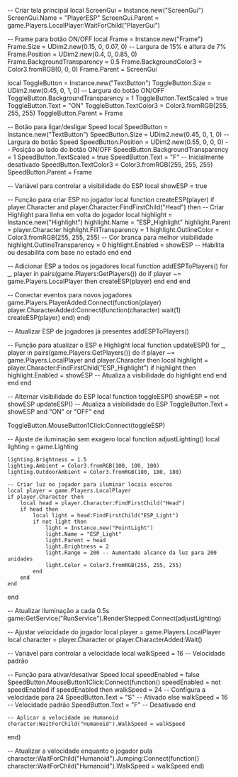 -- Criar tela principal
local ScreenGui = Instance.new("ScreenGui")
ScreenGui.Name = "PlayerESP"
ScreenGui.Parent = game.Players.LocalPlayer:WaitForChild("PlayerGui")

-- Frame para botão ON/OFF
local Frame = Instance.new("Frame")
Frame.Size = UDim2.new(0.15, 0, 0.07, 0) -- Largura de 15% e altura de 7%
Frame.Position = UDim2.new(0.4, 0, 0.85, 0)
Frame.BackgroundTransparency = 0.5
Frame.BackgroundColor3 = Color3.fromRGB(0, 0, 0)
Frame.Parent = ScreenGui

local ToggleButton = Instance.new("TextButton")
ToggleButton.Size = UDim2.new(0.45, 0, 1, 0) -- Largura do botão ON/OFF
ToggleButton.BackgroundTransparency = 1
ToggleButton.TextScaled = true
ToggleButton.Text = "ON"
ToggleButton.TextColor3 = Color3.fromRGB(255, 255, 255)
ToggleButton.Parent = Frame

-- Botão para ligar/desligar Speed
local SpeedButton = Instance.new("TextButton")
SpeedButton.Size = UDim2.new(0.45, 0, 1, 0) -- Largura do botão Speed
SpeedButton.Position = UDim2.new(0.55, 0, 0, 0) -- Posição ao lado do botão ON/OFF
SpeedButton.BackgroundTransparency = 1
SpeedButton.TextScaled = true
SpeedButton.Text = "F" -- Inicialmente desativado
SpeedButton.TextColor3 = Color3.fromRGB(255, 255, 255)
SpeedButton.Parent = Frame

-- Variável para controlar a visibilidade do ESP
local showESP = true

-- Função para criar ESP no jogador
local function createESP(player)
    if player.Character and player.Character:FindFirstChild("Head") then
        -- Criar Highlight para linha em volta do jogador
        local highlight = Instance.new("Highlight")
        highlight.Name = "ESP_Highlight"
        highlight.Parent = player.Character
        highlight.FillTransparency = 1
        highlight.OutlineColor = Color3.fromRGB(255, 255, 255) -- Cor branca para melhor visibilidade
        highlight.OutlineTransparency = 0
        highlight.Enabled = showESP -- Habilita ou desabilita com base no estado
    end
end

-- Adicionar ESP a todos os jogadores
local function addESPToPlayers()
    for _, player in pairs(game.Players:GetPlayers()) do
        if player ~= game.Players.LocalPlayer then
            createESP(player)
        end
    end
end

-- Conectar eventos para novos jogadores
game.Players.PlayerAdded:Connect(function(player)
    player.CharacterAdded:Connect(function(character)
        wait(1)
        createESP(player)
    end)
end)

-- Atualizar ESP de jogadores já presentes
addESPToPlayers()

-- Função para atualizar o ESP e Highlight
local function updateESP()
    for _, player in pairs(game.Players:GetPlayers()) do
        if player ~= game.Players.LocalPlayer and player.Character then
            local highlight = player.Character:FindFirstChild("ESP_Highlight")
            if highlight then
                highlight.Enabled = showESP -- Atualiza a visibilidade do highlight
            end
        end
    end
end

-- Alternar visibilidade do ESP
local function toggleESP()
    showESP = not showESP
    updateESP() -- Atualiza a visibilidade do ESP
    ToggleButton.Text = showESP and "ON" or "OFF"
end

ToggleButton.MouseButton1Click:Connect(toggleESP)

-- Ajuste de iluminação sem exagero
local function adjustLighting()
    local lighting = game.Lighting

    lighting.Brightness = 1.5
    lighting.Ambient = Color3.fromRGB(100, 100, 100)
    lighting.OutdoorAmbient = Color3.fromRGB(180, 180, 180)

    -- Criar luz no jogador para iluminar locais escuros
    local player = game.Players.LocalPlayer
    if player.Character then
        local head = player.Character:FindFirstChild("Head")
        if head then
            local light = head:FindFirstChild("ESP_Light")
            if not light then
                light = Instance.new("PointLight")
                light.Name = "ESP_Light"
                light.Parent = head
                light.Brightness = 2
                light.Range = 200 -- Aumentado alcance da luz para 200 unidades
                light.Color = Color3.fromRGB(255, 255, 255)
            end
        end
    end
end

-- Atualizar iluminação a cada 0.5s
game:GetService("RunService").RenderStepped:Connect(adjustLighting)

-- Ajustar velocidade do jogador
local player = game.Players.LocalPlayer
local character = player.Character or player.CharacterAdded:Wait()

-- Variável para controlar a velocidade
local walkSpeed = 16 -- Velocidade padrão

-- Função para ativar/desativar Speed
local speedEnabled = false
SpeedButton.MouseButton1Click:Connect(function()
    speedEnabled = not speedEnabled
    if speedEnabled then
        walkSpeed = 24 -- Configura a velocidade para 24
        SpeedButton.Text = "S" -- Ativado
    else
        walkSpeed = 16 -- Velocidade padrão
        SpeedButton.Text = "F" -- Desativado
    end

    -- Aplicar a velocidade ao Humanoid
    character:WaitForChild("Humanoid").WalkSpeed = walkSpeed
end)

-- Atualizar a velocidade enquanto o jogador pula
character:WaitForChild("Humanoid").Jumping:Connect(function()
    character:WaitForChild("Humanoid").WalkSpeed = walkSpeed
end)
